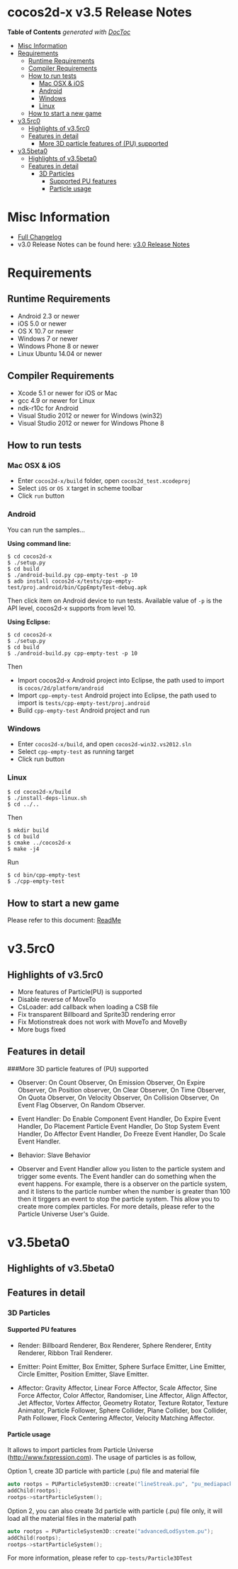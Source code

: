 # cocos2d-x v3.5 Release Notes #
<!-- START doctoc generated TOC please keep comment here to allow auto update -->
<!-- DON'T EDIT THIS SECTION, INSTEAD RE-RUN doctoc TO UPDATE -->
**Table of Contents**  *generated with [DocToc](https://github.com/thlorenz/doctoc)*

- [Misc Information](#misc-information)
- [Requirements](#requirements)
  - [Runtime Requirements](#runtime-requirements)
  - [Compiler Requirements](#compiler-requirements)
  - [How to run tests](#how-to-run-tests)
    - [Mac OSX & iOS](#mac-osx-&-ios)
    - [Android](#android)
    - [Windows](#windows)
    - [Linux](#linux)
  - [How to start a new game](#how-to-start-a-new-game)
- [v3.5rc0](#v35rc0)
  - [Highlights of v3.5rc0](#highlights-of-v35rc0)
  - [Features in detail](#features-in-detail)
    - [More 3D particle features of (PU) supported](#more-3d-particle-features-of-pu-supported)
- [v3.5beta0](#v35beta0)
  - [Highlights of v3.5beta0](#highlights-of-v35beta0)
  - [Features in detail](#features-in-detail-1)
    - [3D Particles](#3d-particles)
      - [Supported PU features](#supported-pu-features)
      - [Particle usage](#particle-usage)

<!-- END doctoc generated TOC please keep comment here to allow auto update -->

# Misc Information

* [Full Changelog](https://github.com/cocos2d/cocos2d-x/blob/v3/CHANGELOG)
* v3.0 Release Notes can be found here: [v3.0 Release Notes](https://github.com/cocos2d/cocos2d-x/blob/cocos2d-x-3.0/docs/RELEASE_NOTES.md)

# Requirements

## Runtime Requirements

* Android 2.3 or newer
* iOS 5.0 or newer
* OS X 10.7 or newer
* Windows 7 or newer
* Windows Phone 8 or newer
* Linux Ubuntu 14.04 or newer

## Compiler Requirements

* Xcode 5.1 or newer for iOS or Mac
* gcc 4.9 or newer for Linux
* ndk-r10c for Android
* Visual Studio 2012  or newer for Windows (win32)
* Visual Studio 2012  or newer for Windows Phone 8

## How to run tests

### Mac OSX & iOS

* Enter `cocos2d-x/build` folder, open `cocos2d_test.xcodeproj`
* Select `iOS` or `OS X` target in scheme toolbar
* Click `run` button

### Android

You can run the samples...

**Using command line:**

    $ cd cocos2d-x
    $ ./setup.py
    $ cd build
    $ ./android-build.py cpp-empty-test -p 10
    $ adb install cocos2d-x/tests/cpp-empty-test/proj.android/bin/CppEmptyTest-debug.apk

Then click item on Android device to run tests. Available value of `-p` is the API level, cocos2d-x supports from level 10.

**Using Eclipse:**

    $ cd cocos2d-x
    $ ./setup.py
    $ cd build
    $ ./android-build.py cpp-empty-test -p 10

Then

* Import cocos2d-x Android project into Eclipse, the path used to import is `cocos/2d/platform/android`
* Import `cpp-empty-test` Android project into Eclipse, the path used to import is `tests/cpp-empty-test/proj.android`
* Build `cpp-empty-test` Android project and run

### Windows

* Enter `cocos2d-x/build`, and open `cocos2d-win32.vs2012.sln`
* Select `cpp-empty-test` as running target
* Click run button


### Linux

    $ cd cocos2d-x/build
    $ ./install-deps-linux.sh
    $ cd ../..

Then

    $ mkdir build
    $ cd build
    $ cmake ../cocos2d-x
    $ make -j4

Run

    $ cd bin/cpp-empty-test
    $ ./cpp-empty-test

## How to start a new game

Please refer to this document: [ReadMe](../README.md)

# v3.5rc0
## Highlights of v3.5rc0
* More features of Particle(PU) is supported
* Disable reverse of MoveTo
* CsLoader: add callback when loading a CSB file
* Fix transparent Billboard and Sprite3D rendering error
* Fix Motionstreak does not work with MoveTo and MoveBy
* More bugs fixed

## Features in detail
###More 3D particle features of (PU) supported
* Observer: On Count Observer, On Emission Observer, On Expire Observer, On Position observer, On Clear Observer, On Time Observer, On Quota Observer, On Velocity Observer, On Collision Observer, On Event Flag Observer, On Random Observer.

* Event Handler: Do Enable Component Event Handler, Do Expire Event Handler, Do Placement Particle Event Handler, Do Stop System Event Handler, Do Affector Event Handler, Do Freeze Event Handler, Do Scale Event Handler.

* Behavior: Slave Behavior

* Observer and Event Handler allow you listen to the particle system and trigger some events. The Event handler can do something when the event happens. For example, there is a observer on the particle system, and it listens to the particle number when the number is greater than 100 then it tirggers an event to stop the particle system. This allow you to create more complex particles. For more details, please refer to the Particle Universe User's Guide.

# v3.5beta0

## Highlights of v3.5beta0
## Features in detail

### 3D Particles

#### Supported PU features

* Render: Billboard Renderer, Box Renderer, Sphere Renderer, Entity Renderer, Ribbon Trail Renderer.

* Emitter: Point Emitter, Box Emitter, Sphere Surface Emitter, Line Emitter, Circle Emitter, Position Emitter, Slave Emitter.

* Affector: Gravity Affector, Linear Force Affector, Scale Affector, Sine Force Affector, Color Affector, Randomiser, Line Affector, Align Affector, Jet Affector, Vortex Affector, Geometry Rotator, Texture Rotator, Texture Animator, Particle Follower, Sphere Collider, Plane Collider, box Collider, Path Follower, Flock Centering Affector, Velocity Matching Affector.

#### Particle usage

It allows to import particles from Particle Universe (http://www.fxpression.com). The usage of particles is as follow,

Option 1, create 3D particle with particle (.pu) file and material file

```c++
auto rootps = PUParticleSystem3D::create("lineStreak.pu", "pu_mediapack_01.material");
addChild(rootps);
rootps->startParticleSystem();
```

Option 2, you can also create 3d particle with particle (.pu) file only, it will load all the material files in the material path
```c++
auto rootps = PUParticleSystem3D::create("advancedLodSystem.pu");
addChild(rootps);
rootps->startParticleSystem();
```

For more information, please refer to `cpp-tests/Particle3DTest`
